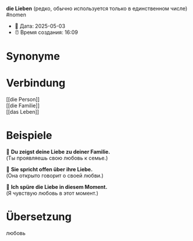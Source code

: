 **die Lieben** (редко, обычно используется только в единственном числе)
#nomen
- 📍 Дата: 2025-05-03
- ⏰ Время создания: 16:09
# Synonyme

# Verbindung 
[[die Person]]  
[[die Familie]]  
[[das Leben]]
# Beispiele
🔹 **Du zeigst deine Liebe zu deiner Familie.**  
(Ты проявляешь свою любовь к семье.)

🔹 **Sie spricht offen über ihre Liebe.**  
(Она открыто говорит о своей любви.)

🔹 **Ich spüre die Liebe in diesem Moment.**  
(Я чувствую любовь в этот момент.)
# Übersetzung
любовь